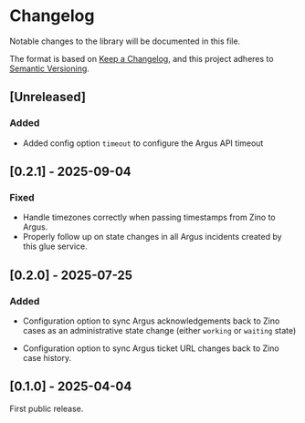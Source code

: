 # Changelog

Notable changes to the library will be documented in this file.

The format is based on [Keep a Changelog](https://keepachangelog.com/en/1.0.0/),
and this project adheres to [Semantic Versioning](https://semver.org/spec/v2.0.0.html).

## [Unreleased]

### Added
- Added config option `timeout` to configure the Argus API timeout

## [0.2.1] - 2025-09-04

### Fixed

- Handle timezones correctly when passing timestamps from Zino to Argus.
- Properly follow up on state changes in all Argus incidents created by this
  glue service.

## [0.2.0] - 2025-07-25

### Added

- Configuration option to sync Argus acknowledgements back to Zino cases as an
  administrative state change (either `working` or `waiting` state)

- Configuration option to sync Argus ticket URL changes back to Zino case
  history.

## [0.1.0] - 2025-04-04

First public release.
